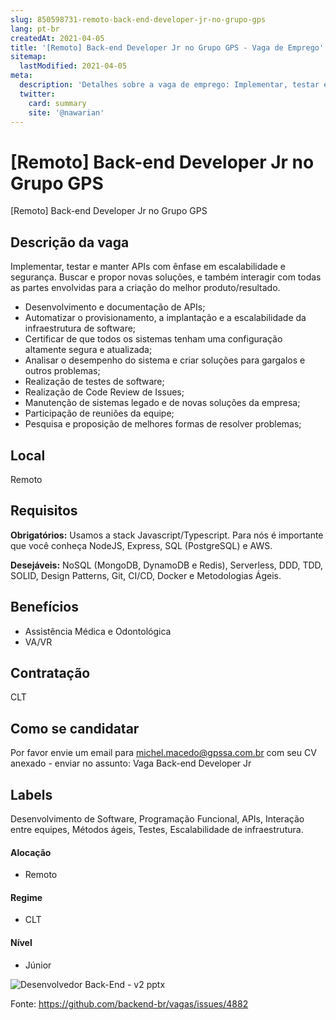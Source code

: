```yaml
---
slug: 850598731-remoto-back-end-developer-jr-no-grupo-gps
lang: pt-br
createdAt: 2021-04-05
title: '[Remoto] Back-end Developer Jr no Grupo GPS - Vaga de Emprego'
sitemap:
  lastModified: 2021-04-05
meta:
  description: 'Detalhes sobre a vaga de emprego: Implementar, testar e manter APIs com ênfase em escalabilidade e segurança. Buscar e propor novas soluções, e também interagir com todas as partes envolvidas para a criação do melhor produto/resultado. - Desenvolvimento e documentação de APIs; - Automatizar o provisionamento, a implantação e a escalabilidade da infraestrutura de software; - Certificar de que todos os sistemas tenham uma configuração altamente segura e atualizada; - Analisar o desempenho do sistema e criar soluções para gargalos e outros problemas; - Realização de testes de software; - Realização de Code Review de Issues; - Manutenção de sistemas legado e de novas soluções da empresa; - Participação de reuniões da equipe; - Pesquisa e proposição de melhores formas de resolver problemas;'
  twitter:
    card: summary
    site: '@nawarian'
---
```


# [Remoto] Back-end Developer Jr no Grupo GPS

[Remoto] Back-end Developer Jr no Grupo GPS

## Descrição da vaga

Implementar, testar e manter APIs com ênfase em escalabilidade e segurança. Buscar e propor novas soluções, e também interagir com todas as partes envolvidas para a criação do melhor produto/resultado.

- Desenvolvimento e documentação de APIs;
- Automatizar o provisionamento, a implantação e a escalabilidade da infraestrutura de software;
- Certificar de que todos os sistemas tenham uma configuração altamente segura e atualizada;
- Analisar o desempenho do sistema e criar soluções para gargalos e outros problemas;
- Realização de testes de software;
- Realização de Code Review de Issues;
- Manutenção de sistemas legado e de novas soluções da empresa;
- Participação de reuniões da equipe;
- Pesquisa e proposição de melhores formas de resolver problemas;

## Local

Remoto

## Requisitos

**Obrigatórios:**
Usamos a stack Javascript/Typescript. Para nós é importante que você conheça NodeJS, Express, SQL (PostgreSQL) e AWS.

**Desejáveis:**
NoSQL (MongoDB, DynamoDB e Redis), Serverless, DDD, TDD, SOLID, Design Patterns, Git, CI/CD, Docker e Metodologias Ágeis.

## Benefícios

- Assistência Médica e Odontológica
- VA/VR

## Contratação

CLT

## Como se candidatar

Por favor envie um email para michel.macedo@gpssa.com.br com seu CV anexado - enviar no assunto: Vaga Back-end Developer Jr

## Labels
Desenvolvimento de Software, Programação Funcional, APIs, Interação entre equipes, Métodos ágeis, Testes, Escalabilidade de infraestrutura.

#### Alocação
- Remoto

#### Regime
- CLT

#### Nível
- Júnior

![Desenvolvedor Back-End - v2 pptx](https://user-images.githubusercontent.com/33492333/113616017-f483c000-962a-11eb-88b3-33ff2184985d.png)


Fonte: https://github.com/backend-br/vagas/issues/4882